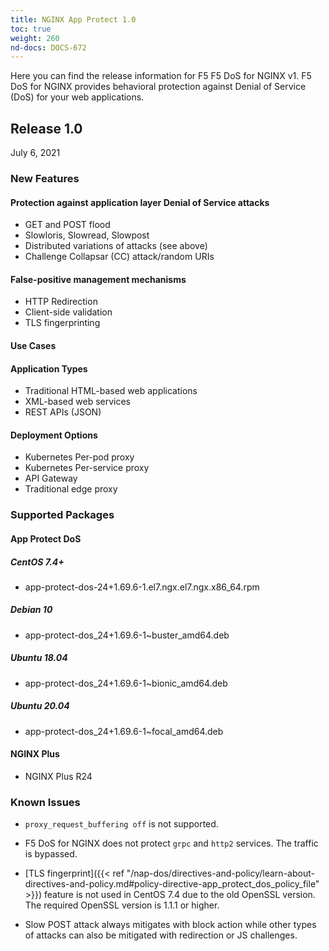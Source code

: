 ```yaml
---
title: NGINX App Protect 1.0
toc: true
weight: 260
nd-docs: DOCS-672
---
```


Here you can find the release information for F5 F5 DoS for NGINX v1. F5 DoS for NGINX provides behavioral protection against Denial of Service (DoS) for your web applications.

## Release 1.0

July 6, 2021

### New Features

#### Protection against application layer Denial of Service attacks

- GET and POST flood <br>
- Slowloris, Slowread, Slowpost <br>
- Distributed variations of attacks (see above) <br>
- Challenge Collapsar (CC) attack/random URIs <br>

#### False-positive management mechanisms

- HTTP Redirection
- Client-side validation
- TLS fingerprinting

#### Use Cases

#### Application Types

- Traditional HTML-based web applications
- XML-based web services
- REST APIs (JSON)

#### Deployment Options

- Kubernetes Per-pod proxy
- Kubernetes Per-service proxy
- API Gateway
- Traditional edge proxy

### Supported Packages

#### App Protect DoS

##### CentOS 7.4+

- app-protect-dos-24+1.69.6-1.el7.ngx.el7.ngx.x86_64.rpm

##### Debian 10

- app-protect-dos_24+1.69.6-1~buster_amd64.deb

##### Ubuntu 18.04

- app-protect-dos_24+1.69.6-1~bionic_amd64.deb

##### Ubuntu 20.04

- app-protect-dos_24+1.69.6-1~focal_amd64.deb

#### NGINX Plus

- NGINX Plus R24

### Known Issues

- `proxy_request_buffering off` is not supported.

- F5 DoS for NGINX does not protect `grpc` and `http2` services. The traffic is bypassed.

- [TLS fingerprint]({{< ref "/nap-dos/directives-and-policy/learn-about-directives-and-policy.md#policy-directive-app_protect_dos_policy_file" >}}) feature is not used in CentOS 7.4 due to the old OpenSSL version. The required OpenSSL version is 1.1.1 or higher.

- Slow POST attack always mitigates with block action while other types of attacks can also be mitigated with redirection or JS challenges.
